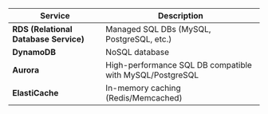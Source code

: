 | Service                               | Description                                              |
| ------------------------------------- | -------------------------------------------------------- |
| **RDS (Relational Database Service)** | Managed SQL DBs (MySQL, PostgreSQL, etc.)                |
| **DynamoDB**                          | NoSQL database                                           |
| **Aurora**                            | High-performance SQL DB compatible with MySQL/PostgreSQL |
| **ElastiCache**                       | In-memory caching (Redis/Memcached)                      |
